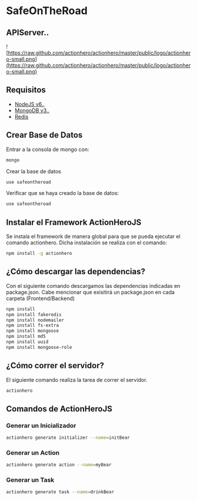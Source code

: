 # SafeOnTheRoad

## APIServer..

![https://raw.github.com/actionhero/actionhero/master/public/logo/actionhero-small.png](https://raw.github.com/actionhero/actionhero/master/public/logo/actionhero-small.png)

## Requisitos
- [NodeJS v6.*.*](https://nodejs.org/es/)
- [MongoDB v3.*.*](https://www.mongodb.com/es)
- [Redis](https://askubuntu.com/questions/868848/how-to-install-redis-on-ubuntu-16-04)


## Crear Base de Datos
Entrar a la consola de mongo con:
```bash
mongo
```

Crear la base de datos
```bash
use safeontheroad
```

Verificar que se haya creado la base de datos:
```bash
use safeontheroad
```

## Instalar el Framework ActionHeroJS
Se instala el framework de manera global para que se pueda ejecutar el comando
actionhero. Dicha instalación se realiza con el comando:
```bash
npm install -g actionhero
```
## ¿Cómo descargar las dependencias?
Con el siguiente comando descargamos las dependencias indicadas en package.json.
Cabe mencionar que exisitirá un package.json en cada carpeta (Frontend/Backend)
```bash
npm install
npm install fakeredis
npm install nodemailer
npm install fs-extra
npm install mongoose
npm install md5
npm install uuid
npm install mongoose-role
```

## ¿Cómo correr el servidor?
El siguiente comando realiza la tarea de correr el servidor.
```bash
actionhero
```

## Comandos de ActionHeroJS

### Generar un Inicializador
```bash
actionhero generate initializer --name=initBear
```

### Generar un Action
```bash
actionhero generate action --name=myBear
```

### Generar un Task
```bash
actionhero generate task --name=drinkBear
```
